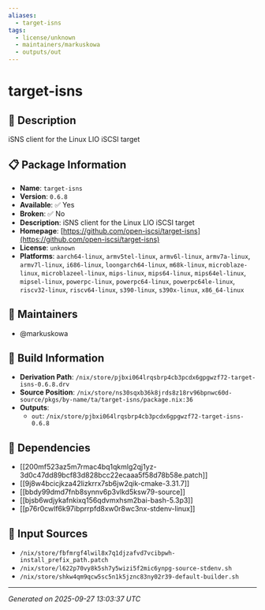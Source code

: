 ```yaml
---
aliases:
  - target-isns
tags:
  - license/unknown
  - maintainers/markuskowa
  - outputs/out
---
```


# target-isns

## 📝 Description

iSNS client for the Linux LIO iSCSI target

## 📋 Package Information

- **Name**: `target-isns`
- **Version**: `0.6.8`
- **Available**: ✅ Yes
- **Broken**: ✅ No
- **Description**: iSNS client for the Linux LIO iSCSI target
- **Homepage**: [https://github.com/open-iscsi/target-isns](https://github.com/open-iscsi/target-isns)
- **License**: `unknown`
- **Platforms**: `aarch64-linux`, `armv5tel-linux`, `armv6l-linux`, `armv7a-linux`, `armv7l-linux`, `i686-linux`, `loongarch64-linux`, `m68k-linux`, `microblaze-linux`, `microblazeel-linux`, `mips-linux`, `mips64-linux`, `mips64el-linux`, `mipsel-linux`, `powerpc-linux`, `powerpc64-linux`, `powerpc64le-linux`, `riscv32-linux`, `riscv64-linux`, `s390-linux`, `s390x-linux`, `x86_64-linux`
## 👥 Maintainers

- @markuskowa


## 🔧 Build Information

- **Derivation Path**: `/nix/store/pjbxi064lrqsbrp4cb3pcdx6gpgwzf72-target-isns-0.6.8.drv`
- **Source Position**: `/nix/store/ns30sqxb36k8jrds8z18rv96bpnwc60d-source/pkgs/by-name/ta/target-isns/package.nix:36`
- **Outputs**:
  - `out`:  `/nix/store/pjbxi064lrqsbrp4cb3pcdx6gpgwzf72-target-isns-0.6.8`

## 🔗 Dependencies

- [[200mf523az5m7rmac4bq1qkmlg2qj1yz-3d0c47dd89bcf83d828bcc22ecaaa5f58d78b58e.patch]]
- [[9j8w4bcicjkza42lizkrrx7sb6jw2qik-cmake-3.31.7]]
- [[bbdy99dmd7fnb8synnv6p3vlkd5ksw79-source]]
- [[bjsb6wdjykafnkixq156qdvmxhsm2bai-bash-5.3p3]]
- [[p76r0cwlf6k97ibprrpfd8xw0r8wc3nx-stdenv-linux]]

## 📁 Input Sources

- `/nix/store/fbfmrgf4lwil8x7q1djzafvd7vcibpwh-install_prefix_path.patch`
- `/nix/store/l622p70vy8k5sh7y5wizi5f2mic6ynpg-source-stdenv.sh`
- `/nix/store/shkw4qm9qcw5sc5n1k5jznc83ny02r39-default-builder.sh`

---
*Generated on 2025-09-27 13:03:37 UTC*
